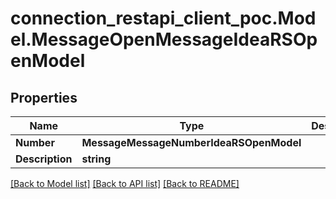 # connection_restapi_client_poc.Model.MessageOpenMessageIdeaRSOpenModel

## Properties

Name | Type | Description | Notes
------------ | ------------- | ------------- | -------------
**Number** | **MessageMessageNumberIdeaRSOpenModel** |  | [optional] 
**Description** | **string** |  | [optional] 

[[Back to Model list]](../README.md#documentation-for-models) [[Back to API list]](../README.md#documentation-for-api-endpoints) [[Back to README]](../README.md)

